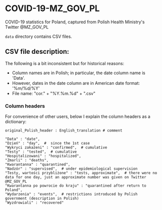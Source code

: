 # COVID-19-MZ_GOV_PL
COVID-19 statistics for Poland, captured from Polish Health Ministry's Twitter @MZ_GOV_PL

`data` directory contains CSV files.

## CSV file description:

The following is a bit inconsistent but for historical reasons: 
* Column names are in Polish; in particular, the date column name is 'Data'. 
* However, dates in the date column are in American date format: '%m/%d/%Y'
* File name: "cor." + "%Y.%m.%d" + ".csv"

### Column headers
For convenience of other users, below I explain the column headers as a dictionary: 

`original_Polish_header : English_translation # comment` 

```
"Data" : "date", 
"Dzień" : "day",  #  since the 1st case 
"Wykryci zakażeni" : "confirmed",  # cumulative
"Testy" : "tested",  # cumulative
"Hospitalizowani" : "hospitalized", 
"Zmarli" : "deaths", 
"Kwarantanna" : "quarantined", 
"Nadzór" : "supervised",  # under epidemiological supervision
"Testy, wartości przybliżone" : "tests, approximate",  # there were no data for one day, just an approximate number was given on Twitter @MZ_GOV_PL
"Kwarantanna po powrocie do kraju" : "quarantined after return to Poland", 
"Wydarzenia" : "events",  # restrictions introduced by Polish government (description in Polish)
"Wyzdrowiali" : "recovered"
```
